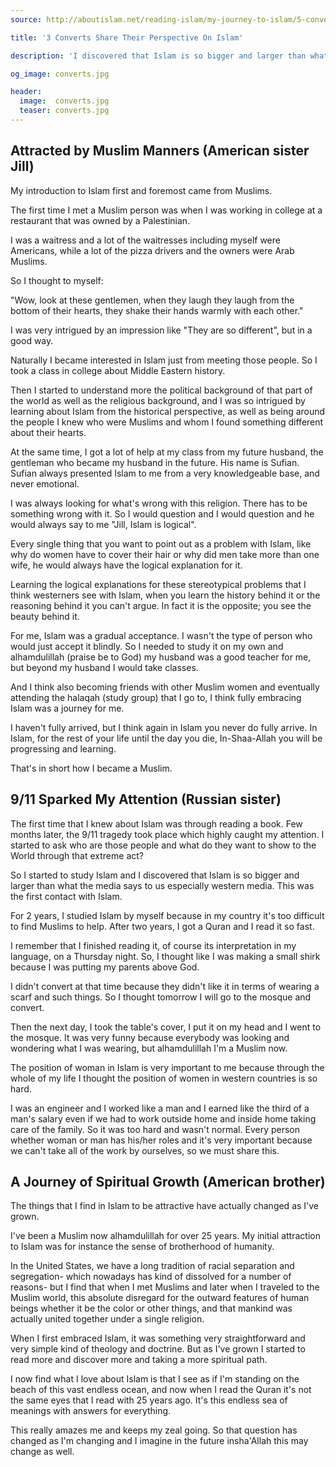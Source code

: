 ```yaml
---
source: http://aboutislam.net/reading-islam/my-journey-to-islam/5-converts-stories-may-change-your-perception-of-islam/

title: '3 Converts Share Their Perspective On Islam'

description: 'I discovered that Islam is so bigger and larger than what the media says to us'

og_image: converts.jpg

header:
  image:  converts.jpg
  teaser: converts.jpg
---
```



## Attracted by Muslim Manners (American sister Jill)

My introduction to Islam first and foremost came from Muslims.

The first time I met a Muslim person was when I was working in college at a
restaurant that was owned by a Palestinian.

I was a waitress and a lot of the waitresses including myself were Americans,
while a lot of the pizza drivers and the owners were Arab Muslims.

So I thought to myself:

"Wow, look at these gentlemen, when they laugh they laugh from the bottom of
their hearts, they shake their hands warmly with each other."

I was very intrigued by an impression like "They are so different", but in a good way.

Naturally I became interested in Islam just from meeting those people. So I took a class in college about Middle Eastern history.

Then I started to understand more the political background of that part of the
world as well as the religious background, and I was so intrigued by learning
about Islam from the historical perspective, as well as being around the
people I knew who were Muslims and whom I found something different about
their hearts.

At the same time, I got a lot of help at my class from my future husband, the
gentleman who became my husband in the future. His name is Sufian. Sufian
always presented Islam to me from a very knowledgeable base, and never emotional.

I was always looking for what's wrong with this religion. There has to be
something wrong with it. So I would question and I would question and he would
always say to me "Jill, Islam is logical".

Every single thing that you want to point out as a problem with Islam, like
why do women have to cover their hair or why did men take more than one wife, he would always have the logical
explanation for it.

Learning the logical explanations for these stereotypical problems that I
think westerners see with Islam, when you learn the history behind it or the
reasoning behind it you can't argue. In fact it is the opposite; you see the beauty behind it.

For me, Islam was a gradual acceptance. I wasn't the type of person who would
just accept it blindly. So I needed to study it on my own and alhamdulillah
(praise be to God) my husband was a good teacher for me, but beyond my husband
I would take classes.

And I think also becoming friends with other Muslim women and eventually
attending the halaqah (study group) that I go to, I think fully embracing Islam was a
journey for me.

I haven't fully arrived, but I think again in Islam you never do fully arrive.
In Islam, for the rest of your life until the day you die, In-Shaa-Allah you
will be progressing and learning.

That's in short how I became a Muslim.


## 9/11 Sparked My Attention (Russian sister)

The first time that I knew about Islam was through 
reading a book. Few months later, the 9/11 tragedy took place
which highly caught my attention. I started to ask who are those people and
what do they want to show to the World through that extreme act?

So I started to study Islam and I discovered that Islam is so
bigger and larger than what the media says to us especially western media.
This was the first contact with Islam.

For 2 years, I studied Islam by myself because in my country it's too
difficult to find Muslims to help. After two years, I got a Quran and I read it so fast.

I remember that I finished reading it, of course its interpretation in my
language, on a Thursday night. So, I thought like I was making a small shirk
because I was putting my parents above God.

I didn't convert at that time because they didn't like it in terms of wearing
a scarf and such things. So I thought tomorrow I will go to the mosque and convert.

Then the next day, I took the table's cover, I put it on my head and I went to
the mosque. It was very funny because everybody was looking and wondering what
I was wearing, but alhamdulillah I'm a Muslim now.

The position of woman in Islam is very important to me because through the
whole of my life I thought the position of women in western
countries is so hard.

I was an engineer and I worked like a man and I earned like the third of a
man's salary even if we had to work outside home and inside home taking care
of the family. So it was too hard and wasn't normal. Every person whether
woman or man has his/her roles and it's very important because we can't take
all of the work by ourselves, so we must share this.


## A Journey of Spiritual Growth (American brother)

The things that I find in Islam to be attractive have actually changed as I've grown.

I've been a Muslim now alhamdulillah for over 25 years. My initial attraction
to Islam was for instance the sense of brotherhood of humanity.

In the United States, we have a long tradition of 
racial separation and segregation- which nowadays has kind of
dissolved for a number of reasons- but I find that when I met Muslims and
later when I traveled to the Muslim world, this absolute disregard for the
outward features of human beings whether it be the color or other things, and
that mankind was actually united together under a single religion.

When I first embraced Islam, it was something very straightforward and very
simple kind of theology and doctrine. But as I've grown I started to read more
and discover more and taking a more spiritual path.

I now find what I love about Islam is that I see as if I'm standing on the
beach of this vast endless ocean, and now when I read the Quran it's not the
same eyes that I read with 25 years ago. It's this endless sea of meanings
with answers for everything.

This really amazes me and keeps my zeal going. So that question has changed as
I'm changing and I imagine in the future insha'Allah this may change as well.

